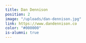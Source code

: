 ```yaml
---
title: Dan Dennison
position: 2
image: "/uploads/dan-dennison.jpg"
link: https://www.dandennison.co
color: "#000000"
is-alumni: true
---
```


